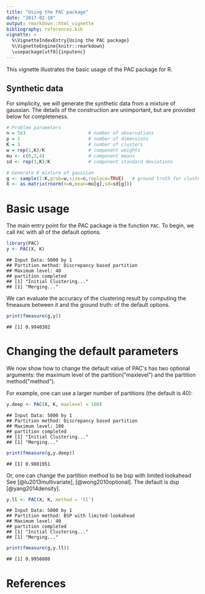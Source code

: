 ```yaml
---
title: "Using the PAC package"
date: "2017-02-10"
output: rmarkdown::html_vignette
bibliography: references.bib
vignette: >
  %\VignetteIndexEntry{Using the PAC package}
  %\VignetteEngine{knitr::rmarkdown}
  \usepackage[utf8]{inputenc}
---
```



This vignette illustrates the basic usage of the PAC package for R. 

Synthetic data
--------------
For simplicity, we will generate the synthetic data from a mixture of gaussian. The details of the construction are unimportant, but are provided below for completeness.


```r
# Problem parameters
n = 5e3                       # number of observations
p = 1                         # number of dimensions
K = 3                         # number of clusters
w = rep(1,K)/K                # component weights
mu <- c(0,2,4)                # component means
sd <- rep(1,K)/K              # component standard deviations

# Generate K mixture of gaussian 
g <- sample(1:K,prob=w,size=n,replace=TRUE)   # ground truth for clustering
X <- as.matrix(rnorm(n=n,mean=mu[g],sd=sd[g]))
```



# Basic usage

The main entry point for the PAC package is the function `PAC`. To begin, we call `PAC` with all of the default options.

```r
library(PAC)
y <- PAC(X, K)
```

```
## Input Data: 5000 by 1
## Partition method: Discrepancy based partition
## Maximum level: 40
## partition completed
## [1] "Initial Clustering..."
## [1] "Merging..."
```

We can evaluate the accuracy of the clustering result by computing the fmeasure between it and the ground truth:
of the default options.

```r
print(fmeasure(g,y))
```

```
## [1] 0.9940302
```

# Changing the default parameters

We now show how to change the default value of PAC's has two optional arguments: the maximum level of the partition("maxlevel") and the partition method("method"). 

For example, one can use a larger number of partitions (the default is 40):

```r
y.deep <- PAC(X, K, maxlevel = 100)
```

```
## Input Data: 5000 by 1
## Partition method: Discrepancy based partition
## Maximum level: 100
## partition completed
## [1] "Initial Clustering..."
## [1] "Merging..."
```

```r
print(fmeasure(g,y.deep))
```

```
## [1] 0.9801951
```

Or, one can change the partition method to be bsp with limited lookahead See [@lu2013multivariate], [@wong2010optional]. The default is dsp [@yang2014density]. 

```r
y.ll <- PAC(X, K, method = 'll')
```

```
## Input Data: 5000 by 1
## Partition method: BSP with limited-lookahead
## Maximum level: 40
## partition completed
## [1] "Initial Clustering..."
## [1] "Merging..."
```

```r
print(fmeasure(g,y.ll))
```

```
## [1] 0.9956008
```
# References
